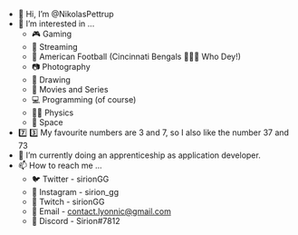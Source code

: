 - 👋 Hi, I’m @NikolasPettrup
- 👀 I’m interested in ...
  - 🎮 Gaming
  - 🔴 Streaming
  - 🏈 American Football (Cincinnati Bengals 🧡🖤🐅 Who Dey!)
  - 📷 Photography
  - 🎨 Drawing
  - 🎥 Movies and Series
  - 💻 Programming (of course)
  - 👨‍🔬 Physics
  - 🌌 Space
- 7️⃣ 3️⃣ My favourite numbers are 3 and 7, so I also like the number 37 and 73
- 🌱 I’m currently doing an apprenticeship as application developer.
- 📫 How to reach me ...
  - 🐦 Twitter - sirionGG
  - 📸 Instagram - sirion_gg
  - 🔴 Twitch - sirionGG
  - 📧 Email - contact.lyonnic@gmail.com
  - 👾 Discord - Sirion#7812
